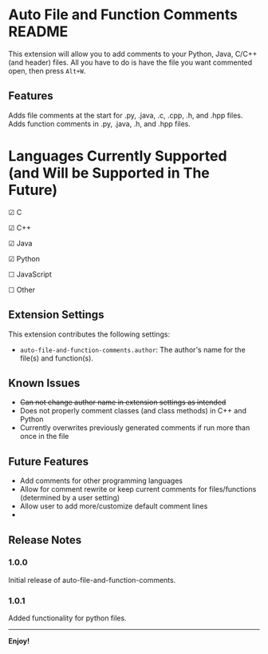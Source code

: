 # Auto File and Function Comments README

This extension will allow you to add comments to your Python, Java, C/C++ (and header) files. All you have to do is have the file you want commented open, then press `Alt+W`.

## Features

Adds file comments at the start for .py, .java, .c, .cpp, .h, and .hpp files.  Adds function comments in .py, .java, .h, and .hpp files.

# Languages Currently Supported (and Will be Supported in The Future)
&#x2611; C

&#x2611; C++

&#x2611; Java

&#x2611; Python

&#x2610; JavaScript

&#x2610; Other

## Extension Settings

This extension contributes the following settings:

* `auto-file-and-function-comments.author`: The author's name for the file(s) and function(s).

## Known Issues
- ~~Can not change author name in extension settings as intended~~
- Does not properly comment classes (and class methods) in C++ and Python
- Currently overwrites previously generated comments if run more than once in the file

## Future Features

- Add comments for other programming languages
- Allow for comment rewrite or keep current comments for files/functions (determined by a user setting)
- Allow user to add more/customize default comment lines
- 

## Release Notes

### 1.0.0

Initial release of auto-file-and-function-comments.

### 1.0.1

Added functionality for python files.

---

**Enjoy!**
